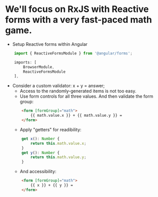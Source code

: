 # We'll focus on RxJS with Reactive forms with a very fast-paced math game.

- Setup Reactive forms within Angular
```typescript
    import { ReactiveFormsModule } from '@angular/forms';

    imports: [
        BrowserModule,
        ReactiveFormsModule
    ],
```
- Consider a custom validator: x + y = answer;
    - Access to the randomly-generated items is not too easy.
    - Use form controls for all three values. And then validate the form group:
    ```html
        <form [formGroup]="math">
            {{ math.value.x }} + {{ math.value.y }} = 
        </form>
    ```
    - Apply "getters" for readibility:
    ```typescript
        get x(): Number {
            return this.math.value.x;
        }
        get y(): Number {
            return this.math.value.y;
        }
    ```
    - And accessibility:
    ```html
        <form [formGroup]="math">
            {{ x }} + {{ y }} = 
        </form>
    ```